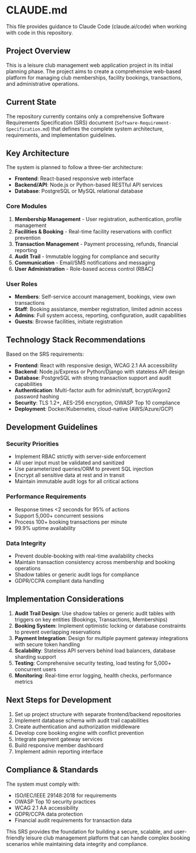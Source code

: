# CLAUDE.md

This file provides guidance to Claude Code (claude.ai/code) when working with code in this repository.

## Project Overview

This is a leisure club management web application project in its initial planning phase. The project aims to create a comprehensive web-based platform for managing club memberships, facility bookings, transactions, and administrative operations.

## Current State

The repository currently contains only a comprehensive Software Requirements Specification (SRS) document (`Software-Requirement-Specification.md`) that defines the complete system architecture, requirements, and implementation guidelines.

## Key Architecture

The system is planned to follow a three-tier architecture:

- **Frontend**: React-based responsive web interface
- **Backend/API**: Node.js or Python-based RESTful API services
- **Database**: PostgreSQL or MySQL relational database

### Core Modules

1. **Membership Management** - User registration, authentication, profile management
2. **Facilities & Booking** - Real-time facility reservations with conflict prevention
3. **Transaction Management** - Payment processing, refunds, financial reporting
4. **Audit Trail** - Immutable logging for compliance and security
5. **Communication** - Email/SMS notifications and messaging
6. **User Administration** - Role-based access control (RBAC)

### User Roles

- **Members**: Self-service account management, bookings, view own transactions
- **Staff**: Booking assistance, member registration, limited admin access
- **Admins**: Full system access, reporting, configuration, audit capabilities
- **Guests**: Browse facilities, initiate registration

## Technology Stack Recommendations

Based on the SRS requirements:
- **Frontend**: React with responsive design, WCAG 2.1 AA accessibility
- **Backend**: Node.js/Express or Python/Django with stateless API design
- **Database**: PostgreSQL with strong transaction support and audit capabilities
- **Authentication**: Multi-factor auth for admin/staff, bcrypt/Argon2 password hashing
- **Security**: TLS 1.2+, AES-256 encryption, OWASP Top 10 compliance
- **Deployment**: Docker/Kubernetes, cloud-native (AWS/Azure/GCP)

## Development Guidelines

### Security Priorities
- Implement RBAC strictly with server-side enforcement
- All user input must be validated and sanitized
- Use parameterized queries/ORM to prevent SQL injection
- Encrypt all sensitive data at rest and in transit
- Maintain immutable audit logs for all critical actions

### Performance Requirements
- Response times <2 seconds for 95% of actions
- Support 5,000+ concurrent sessions
- Process 100+ booking transactions per minute
- 99.9% uptime availability

### Data Integrity
- Prevent double-booking with real-time availability checks
- Maintain transaction consistency across membership and booking operations
- Shadow tables or generic audit logs for compliance
- GDPR/CCPA compliant data handling

## Implementation Considerations

1. **Audit Trail Design**: Use shadow tables or generic audit tables with triggers on key entities (Bookings, Transactions, Memberships)
2. **Booking System**: Implement optimistic locking or database constraints to prevent overlapping reservations
3. **Payment Integration**: Design for multiple payment gateway integrations with secure token handling
4. **Scalability**: Stateless API servers behind load balancers, database sharding support
5. **Testing**: Comprehensive security testing, load testing for 5,000+ concurrent users
6. **Monitoring**: Real-time error logging, health checks, performance metrics

## Next Steps for Development

1. Set up project structure with separate frontend/backend repositories
2. Implement database schema with audit trail capabilities
3. Create authentication and authorization middleware
4. Develop core booking engine with conflict prevention
5. Integrate payment gateway services
6. Build responsive member dashboard
7. Implement admin reporting interface

## Compliance & Standards

The system must comply with:
- ISO/IEC/IEEE 29148:2018 for requirements
- OWASP Top 10 security practices
- WCAG 2.1 AA accessibility
- GDPR/CCPA data protection
- Financial audit requirements for transaction data

This SRS provides the foundation for building a secure, scalable, and user-friendly leisure club management platform that can handle complex booking scenarios while maintaining data integrity and compliance.